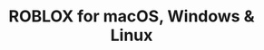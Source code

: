 ---
name: ROBLOX
url: 'https://www.roblox.com'
category: Games
title: 'ROBLOX for macOS, Windows & Linux'
key: roblox

---